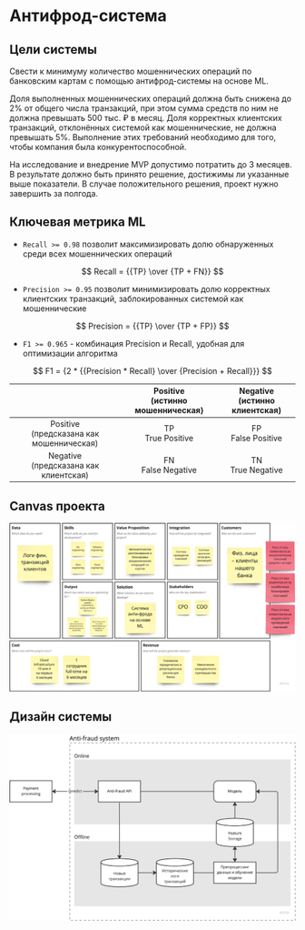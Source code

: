 # Антифрод-система

## Цели системы

Свести к минимуму количество мошеннических операций по банковским картам с помощью антифрод-системы на основе ML.

Доля выполненных мошеннических операций должна быть снижена до 2% от общего числа транзакций, при этом сумма средств по ним не должна превышать 500 тыс. ₽ в месяц. Доля корректных клиентских транзакций, отклонённых системой как мошеннические, не должна превышать 5%. Выполнение этих требований необходимо для того, чтобы компания была конкурентоспособной.

На исследование и внедрение MVP допустимо потратить до 3 месяцев. В результате должно быть принято решение, достижимы ли указанные выше показатели. В случае положительного решения, проект нужно завершить за полгода.

## Ключевая метрика ML

- `Recall >= 0.98` позволит максимизировать долю обнаруженных среди всех мошеннических операций

$$ Recall = {{TP} \over {TP + FN}} $$

- `Precision >= 0.95` позволит минимизировать долю корректных клиентских транзакций, заблокированных системой как мошеннические

$$ Precision = {{TP} \over {TP + FP}} $$

- `F1 >= 0.965` - комбинация Precision и Recall, удобная для оптимизации алгоритма

$$ F1 = {2 * {{Precision * Recall} \over {Precision + Recall}}} $$

| |Positive<br/>(истинно мошенническая) |Negative<br/>(истинно клиентская) |
|:----------------:|:-------------------------------:|:-----------------------------:|
|Positive<br/>(предсказана как мошенническая) |TP<br/>True Positive |FP<br/>False Positive |
|Negative<br/>(предсказана как клиентская) |FN<br/>False Negative |TN<br/>True Negative |

## Canvas проекта

![Anti-fraud AI Canvas](ai-canvas-2023-01-02-0043.jpeg)

## Дизайн системы

![Anti-fraud System Design](anti-fraud-ml-system-design-2023-01-02-0241.jpeg)

